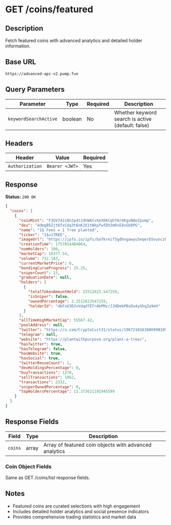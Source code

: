 # GET /coins/featured

## Description
Fetch featured coins with advanced analytics and detailed holder information.

## Base URL
`https://advanced-api-v2.pump.fun`

## Query Parameters
| Parameter | Type | Required | Description |
|-----------|------|----------|-------------|
| `keywordSearchActive` | boolean | No | Whether keyword search is active (default: false) |

## Headers
| Header | Value | Required |
|--------|-------|----------|
| `Authorization` | `Bearer <JWT>` | Yes |

## Response
**Status:** `200 OK`

```json
{
  "coins": [
    {
      "coinMint": "F3GV742i8n2p4t24hWAtvXeX6KCqhYArbKgvNAoZpump",
      "dev": "4dmgB5Zjt6fxCdq3t6nK2X1tWkpfwfDX3mRsE8vGU8PG",
      "name": "1$ Fees = 1 Tree planted",
      "ticker": "1$=1TREE",
      "imageUrl": "https://ipfs.io/ipfs/bafkreif5gdhngawyu5eqerb5vunczhw4x6f3asgdzp423c6nfwci2fz544",
      "creationTime": 1757854484064,
      "numHolders": 108,
      "marketCap": 10377.54,
      "volume": 732.183,
      "currentMarketPrice": 0,
      "bondingCurveProgress": 25.25,
      "sniperCount": 13,
      "graduationDate": null,
      "holders": [
        {
          "totalTokenAmountHeld": 22512623.547259,
          "isSniper": false,
          "ownedPercentage": 2.2512623547259,
          "holderId": "4bFxU3DJvVdqd7ETrAbPMzrJJHDmkPBsDu4yGhqZa9eH"
        }
      ],
      "allTimeHighMarketCap": 55567.42,
      "poolAddress": null,
      "twitter": "https://x.com/CryptoCurt31/status/1967210163686998109",
      "telegram": null,
      "website": "https://plantwithpurpose.org/plant-a-tree/",
      "hasTwitter": true,
      "hasTelegram": false,
      "hasWebsite": true,
      "hasSocial": true,
      "twitterReuseCount": 1,
      "devHoldingsPercentage": 0,
      "buyTransactions": 1270,
      "sellTransactions": 1062,
      "transactions": 2332,
      "sniperOwnedPercentage": 0,
      "topHoldersPercentage": 11.373621192945599
    }
  ]
}
```

## Response Fields
| Field | Type | Description |
|-------|------|-------------|
| `coins` | array | Array of featured coin objects with advanced analytics |

### Coin Object Fields
Same as GET /coins/list response fields.

## Notes
- Featured coins are curated selections with high engagement
- Includes detailed holder analytics and social presence indicators
- Provides comprehensive trading statistics and market data
